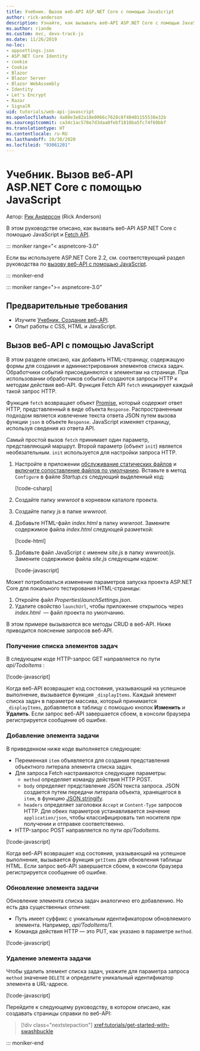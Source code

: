 ```yaml
---
title: Учебник. Вызов веб-API ASP.NET Core с помощью JavaScript
author: rick-anderson
description: Узнайте, как вызывать веб-API ASP.NET Core с помощью JavaScript.
ms.author: riande
ms.custom: mvc, devx-track-js
ms.date: 11/26/2019
no-loc:
- appsettings.json
- ASP.NET Core Identity
- cookie
- Cookie
- Blazor
- Blazor Server
- Blazor WebAssembly
- Identity
- Let's Encrypt
- Razor
- SignalR
uid: tutorials/web-api-javascript
ms.openlocfilehash: 4a80e3e82a18e0066c7628c8f40401155538e32b
ms.sourcegitcommit: ca34c1ac578e7d3daa0febf1810ba5fc74f60bbf
ms.translationtype: HT
ms.contentlocale: ru-RU
ms.lasthandoff: 10/30/2020
ms.locfileid: "93061201"
---
```

# <a name="tutorial-call-an-aspnet-core-web-api-with-javascript"></a>Учебник. Вызов веб-API ASP.NET Core с помощью JavaScript

Автор: [Рик Андерсон](https://twitter.com/RickAndMSFT) (Rick Anderson)

В этом руководстве описано, как вызвать веб-API ASP.NET Core с помощью JavaScript и [Fetch API](https://developer.mozilla.org/docs/Web/API/Fetch_API).

::: moniker range="< aspnetcore-3.0"

Если вы используете ASP.NET Core 2.2, см. соответствующий раздел руководства по [вызову веб-API с помощью JavaScript](xref:tutorials/first-web-api#call-the-web-api-with-javascript).

::: moniker-end

::: moniker range=">= aspnetcore-3.0"

## <a name="prerequisites"></a>Предварительные требования

* Изучите [Учебник. Создание веб-API](xref:tutorials/first-web-api).
* Опыт работы с CSS, HTML и JavaScript.

## <a name="call-the-web-api-with-javascript"></a>Вызов веб-API с помощью JavaScript

В этом разделе описано, как добавить HTML-страницу, содержащую формы для создания и администрирования элементов списка задач. Обработчики событий присоединяются к элементам на странице. При использовании обработчиков событий создаются запросы HTTP к методам действия веб-API. Функция Fetch API `fetch` инициирует каждый такой запрос HTTP.

Функция `fetch` возвращает объект [Promise](https://developer.mozilla.org/docs/Web/JavaScript/Reference/Global_Objects/Promise), который содержит ответ HTTP, представленный в виде объекта `Response`. Распространенным подходом является извлечение текста ответа JSON путем вызова функции `json` в объекте `Response`. JavaScript изменяет страницу, используя сведения из ответа API.

Самый простой вызов `fetch` принимает один параметр, представляющий маршрут. Второй параметр (объект `init`) является необязательным. `init` используется для настройки запроса HTTP.

1. Настройте в приложении [обслуживание статических файлов](/dotnet/api/microsoft.aspnetcore.builder.staticfileextensions.usestaticfiles#Microsoft_AspNetCore_Builder_StaticFileExtensions_UseStaticFiles_Microsoft_AspNetCore_Builder_IApplicationBuilder_) и [включите сопоставление файлов по умолчанию](/dotnet/api/microsoft.aspnetcore.builder.defaultfilesextensions.usedefaultfiles#Microsoft_AspNetCore_Builder_DefaultFilesExtensions_UseDefaultFiles_Microsoft_AspNetCore_Builder_IApplicationBuilder_). Вставьте в метод `Configure` в файле *Startup.cs* следующий выделенный код:

    [!code-csharp[](first-web-api/samples/3.0/TodoApi/StartupJavaScript.cs?highlight=8-9&name=snippet_configure)]

1. Создайте папку *wwwroot* в корневом каталоге проекта.

1. Создайте папку *js* в папке *wwwroot*.

1. Добавьте HTML-файл *index.html* в папку *wwwroot*. Замените содержимое файла *index.html* следующей разметкой:

    [!code-html[](first-web-api/samples/3.0/TodoApi/wwwroot/index.html)]

1. Добавьте файл JavaScript с именем *site.js* в папку *wwwroot/js*. Замените содержимое файла *site.js* следующим кодом:

    [!code-javascript[](first-web-api/samples/3.0/TodoApi/wwwroot/js/site.js?name=snippet_SiteJs)]

Может потребоваться изменение параметров запуска проекта ASP.NET Core для локального тестирования HTML-страницы:

1. Откройте файл *Properties\launchSettings.json*.
1. Удалите свойство `launchUrl`, чтобы приложение открылось через *index.html*  &mdash; файл проекта по умолчанию.

В этом примере вызываются все методы CRUD в веб-API. Ниже приводится пояснение запросов веб-API.

### <a name="get-a-list-of-to-do-items"></a>Получение списка элементов задач

В следующем коде HTTP-запрос GET направляется по пути *api/TodoItems* :

[!code-javascript[](first-web-api/samples/3.0/TodoApi/wwwroot/js/site.js?name=snippet_GetItems)]

Когда веб-API возвращает код состояния, указывающий на успешное выполнение, вызывается функция `_displayItems`. Каждый элемент списка задач в параметре массива, который принимается `_displayItems`, добавляется в таблицу с помощью кнопок **Изменить** и **Удалить**. Если запрос веб-API завершается сбоем, в консоли браузера регистрируется сообщение об ошибке.

### <a name="add-a-to-do-item"></a>Добавление элемента задачи

В приведенном ниже коде выполняется следующее:

* Переменная `item` объявляется для создания представления объектного литерала элемента списка задач.
* Для запроса Fetch настраиваются следующие параметры:
  * `method` определяет команду действия HTTP POST.
  * `body` определяет представление JSON текста запроса. JSON создается путем передачи литерала объекта, хранящегося в `item`, в функцию [JSON.stringify](https://developer.mozilla.org/docs/Web/JavaScript/Reference/Global_Objects/JSON/stringify).
  * `headers` определяет заголовки `Accept` и `Content-Type` запросов HTTP. Для обеих параметров устанавливается значение `application/json`, чтобы классифицировать тип носителя при получении и отправке соответственно.
* HTTP-запрос POST направляется по пути *api/TodoItems*.

[!code-javascript[](first-web-api/samples/3.0/TodoApi/wwwroot/js/site.js?name=snippet_AddItem)]

Когда веб-API возвращает код состояния, указывающий на успешное выполнение, вызывается функция `getItems` для обновления таблицы HTML. Если запрос веб-API завершается сбоем, в консоли браузера регистрируется сообщение об ошибке.

### <a name="update-a-to-do-item"></a>Обновление элемента задачи

Обновление элемента списка задач аналогично его добавлению. Но есть два существенных отличия:

* Путь имеет суффикс с уникальным идентификатором обновляемого элемента. Например, *api/TodoItems/1*.
* Команда действия HTTP — это PUT, как указано в параметре `method`.

[!code-javascript[](first-web-api/samples/3.0/TodoApi/wwwroot/js/site.js?name=snippet_UpdateItem)]

### <a name="delete-a-to-do-item"></a>Удаление элемента задачи

Чтобы удалить элемент списка задач, укажите для параметра запроса `method` значение `DELETE` и определите уникальный идентификатор элемента в URL-адресе.

[!code-javascript[](first-web-api/samples/3.0/TodoApi/wwwroot/js/site.js?name=snippet_DeleteItem)]

Перейдите к следующему руководству, в котором описано, как создавать страницы справки по веб-API:

> [!div class="nextstepaction"]
> <xref:tutorials/get-started-with-swashbuckle>

::: moniker-end
